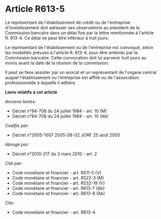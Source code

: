 # Article R613-5

Le représentant de l'établissement de crédit ou de l'entreprise d'investissement doit adresser ses observations au président
de la Commission bancaire dans un délai fixé par la lettre mentionnée à l'article R. 613-4. Ce délai ne peut être inférieur à
huit jours.

Le représentant de l'établissement ou de l'entreprise est convoqué, selon les modalités prévues à l'article R. 613-4, pour
être entendu par la Commission bancaire. Cette convocation doit lui parvenir huit jours au moins avant la date de la réunion
de la commission.

Il peut se faire assister par un avocat et un représentant de l'organe central auquel l'établissement ou l'entreprise est
affilié ou de l'association professionnelle à laquelle il adhère.

**Liens relatifs à cet article**

_Anciens textes_:

  - Décret n°84-708 du 24 juillet 1984 - art. 10 (M)
  - Décret n°84-708 du 24 juillet 1984 - art. 10 (Ab)

_Codifié par_:

  - Décret n°2005-1007 2005-08-02 JORF 25 août 2005

_Abrogé par_:

  - Décret n°2010-217 du 3 mars 2010 - art. 2

_Cité par_:

  - Code monétaire et financier - art. R511-5 (V)
  - Code monétaire et financier - art. R522-3 (M)
  - Code monétaire et financier - art. R532-19 (V)
  - Code monétaire et financier - art. R613-7 (Ab)
  - Code monétaire et financier - art. R613-8 (Ab)

_Cite_:

  - Code monétaire et financier - art. R613-4
